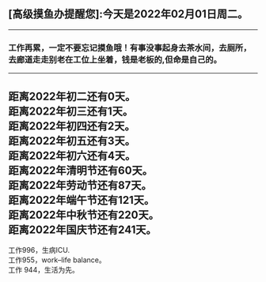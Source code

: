 ## [高级摸鱼办提醒您]:今天是2022年02月01日周二。
---
### 工作再累，一定不要忘记摸鱼哦！有事没事起身去茶水间，去厕所，去廊道走走别老在工位上坐着，钱是老板的,但命是自己的。
---
距离2022年初二还有0天。  
距离2022年初三还有1天。  
距离2022年初四还有2天。  
距离2022年初五还有3天。  
距离2022年初六还有4天。  
距离2022年清明节还有60天。  
距离2022年劳动节还有87天。  
距离2022年端午节还有121天。  
距离2022年中秋节还有220天。  
距离2022年国庆节还有241天。  
---
工作996，生病ICU.  
工作955，work–life balance。  
工作 944，生活为先。